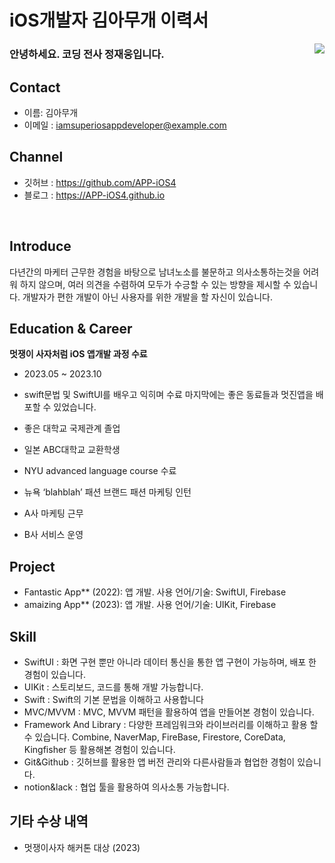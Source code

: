 # iOS개발자 김아무개 이력서

<img src="https://github.com/APP-iOS4/APP-iOS4.github.io/assets/94823065/1f4dd6ec-e245-4811-9c8d-48765c2b4459" align='right'>

### 안녕하세요. 코딩 전사 정재웅입니다.

## Contact
- 이름: 김아무개
- 이메일 : iamsuperiosappdeveloper@example.com

## Channel
- 깃허브 : https://github.com/APP-iOS4
- 블로그 : https://APP-iOS4.github.io
  
</br>

## Introduce

다년간의 마케터 근무한 경험을 바탕으로 남녀노소를 불문하고 의사소통하는것을 어려워 하지 않으며, 여러 의견을 수렴하여 모두가 수긍할 수 있는 방향을 제시할 수 있습니다. 개발자가 편한 개발이 아닌 사용자를 위한 개발을 할 자신이 있습니다. 

## Education & Career

__멋쟁이 사자처럼  iOS 앱개발 과정 수료__
- 2023.05 ~ 2023.10
- swift문법 및 SwiftUI를 배우고 익히며 수료 마지막에는 좋은 동료들과 멋진앱을 배포할 수 있었습니다.

- 좋은 대학교 국제관계 졸업
- 일본 ABC대학교 교환학생
-  NYU advanced language course 수료
-  뉴욕 ‘blahblah’ 패션 브랜드 패션 마케팅 인턴
- A사 마케팅 근무
- B사 서비스 운영

## Project
- Fantastic App** (2022): 앱 개발. 사용 언어/기술: SwiftUI, Firebase
- amaizing App** (2023): 앱 개발. 사용 언어/기술: UIKit, Firebase

##  Skill
- SwiftUI : 화면 구현 뿐만 아니라 데이터 통신을 통한 앱 구현이 가능하며, 배포 한 경험이 있습니다. 
- UIKit : 스토리보드, 코드를 통해 개발 가능합니다.
- Swift : Swift의 기본 문법을 이해하고 사용합니다
- MVC/MVVM : MVC, MVVM 패턴을 활용하여 앱을 만들어본 경험이 있습니다.
- Framework And Library : 다양한 프레임워크와 라이브러리를 이해하고 활용 할 수 있습니다. Combine, NaverMap, FireBase, Firestore, CoreData, Kingfisher 등 활용해본 경험이 있습니다.
- Git&Github : 깃허브를 활용한 앱 버전 관리와 다른사람들과 협업한 경험이 있습니다.
- notion&lack : 협업 툴을 활용하여 의사소통 가능합니다.

## 기타 수상 내역
- 멋쟁이사자 해커톤 대상 (2023)
